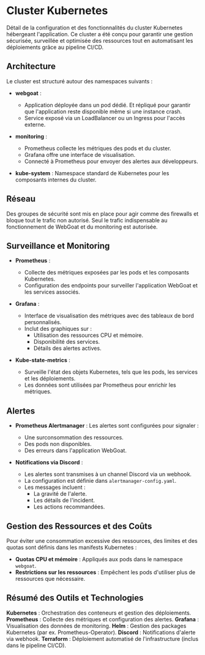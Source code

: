 # Cluster Kubernetes

Détail de la configuration et des fonctionnalités du cluster Kubernetes hébergeant l'application. Ce cluster a été conçu pour garantir une gestion sécurisée, surveillée et optimisée des ressources tout en automatisant les déploiements grâce au pipeline CI/CD.

## Architecture

Le cluster est structuré autour des namespaces suivants :  

- **webgoat** : 
    - Application déployée dans un pod dédié. Et répliqué pour garantir que l'application reste disponible même si une instance crash. 
    - Service exposé via un LoadBalancer ou un Ingress pour l'accès externe.  

- **monitoring** : 
    - Prometheus collecte les métriques des pods et du cluster.  
    - Grafana offre une interface de visualisation.  
    - Connecté à Prometheus pour envoyer des alertes aux développeurs.

- **kube-system** : Namespace standard de Kubernetes pour les composants internes du cluster.

## Réseau 

Des groupes de sécurité sont mis en place pour agir comme des firewalls et bloque tout le trafic non autorisé. 
Seul le trafic indispensable au fonctionnement de WebGoat et du monitoring est autorisée.

## Surveillance et Monitoring

- **Prometheus** :
    - Collecte des métriques exposées par les pods et les composants Kubernetes.  
    - Configuration des endpoints pour surveiller l'application WebGoat et les services associés.  

- **Grafana** :
    - Interface de visualisation des métriques avec des tableaux de bord personnalisés.  
    - Inclut des graphiques sur :  
        - Utilisation des ressources CPU et mémoire.  
        - Disponibilité des services.  
        - Détails des alertes actives.

- **Kube-state-metrics** :
    - Surveille l'état des objets Kubernetes, tels que les pods, les services et les déploiements.  
    - Les données sont utilisées par Prometheus pour enrichir les métriques.

## Alertes

- **Prometheus Alertmanager** : Les alertes sont configurées pour signaler :  
    - Une surconsommation des ressources.  
    - Des pods non disponibles.  
    - Des erreurs dans l'application WebGoat.

- **Notifications via Discord** :
    - Les alertes sont transmises à un channel Discord via un webhook.  
    - La configuration est définie dans `alertmanager-config.yaml`.  
    - Les messages incluent :  
        - La gravité de l'alerte.  
        - Les détails de l'incident.  
        - Les actions recommandées.

## Gestion des Ressources et des Coûts

Pour éviter une consommation excessive des ressources, des limites et des quotas sont définis dans les manifests Kubernetes :  
- **Quotas CPU et mémoire** : Appliqués aux pods dans le namespace `webgoat`.  
- **Restrictions sur les ressources** : Empêchent les pods d'utiliser plus de ressources que nécessaire.

## Résumé des Outils et Technologies

**Kubernetes** : Orchestration des conteneurs et gestion des déploiements.
**Prometheus** : Collecte des métriques et configuration des alertes.
**Grafana** : Visualisation des données de monitoring.
**Helm** : Gestion des packages Kubernetes (par ex. Prometheus-Operator).
**Discord** : Notifications d'alerte via webhook.
**Terraform** : Déploiement automatisé de l'infrastructure (inclus dans le pipeline CI/CD).
